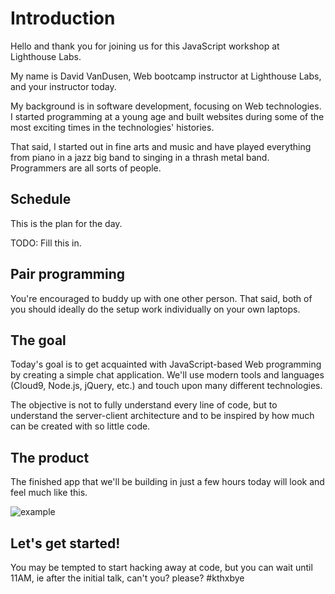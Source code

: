 # Introduction

Hello and thank you for joining us for this JavaScript workshop at Lighthouse Labs.

My name is David VanDusen, Web bootcamp instructor at Lighthouse Labs, and your instructor today. 

My background is in software development, focusing on Web technologies. I started programming at a young age and built websites during some of the most exciting times in the technologies' histories.

That said, I started out in fine arts and music and have played everything from piano in a jazz big band to singing in a thrash metal band. Programmers are all sorts of people.

## Schedule

This is the plan for the day.

TODO: Fill this in.

## Pair programming

You're encouraged to buddy up with one other person. That said, both of you should ideally do the setup work individually on your own laptops. 

## The goal

Today's goal is to get acquainted with JavaScript-based Web programming by creating a simple chat application. We'll use modern tools and languages (Cloud9, Node.js, jQuery, etc.) and touch upon many different technologies. 

The objective is not to fully understand every line of code, but to understand the server-client architecture and to be inspired by how much can be created with so little code.

## The product

The finished app that we'll be building in just a few hours today will look and feel much like this.

![example](http://d.pr/i/1k0TK/33fupKLm+)

## Let's get started!

You may be tempted to start hacking away at code, but you can wait until 11AM, ie after the initial talk, can't you? please? #kthxbye
